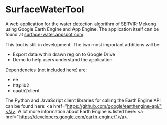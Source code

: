 # SurfaceWaterTool
A web application for the water detection algorithm of SERVIR-Mekong using Google Earth Engine and App Engine. The application itself can be found at <a href="http://surface-water.appspot.com/">surface-water.appspot.com</a>.

This tool is still in development. The two most important additions will be:
- Export data within drawn region to Google Drive
- Demo to help users understand the application

Dependencies (not included here) are:
- ee
- httplib2
- oauth2client 

The Python and JavaScript client libraries for calling the Earth Engine API can be found here: 
<a href="https://github.com/google/earthengine-api/"</a>. A lot more information about Earth Engine is listed here: <a href="https://developers.google.com/earth-engine/"</a>.
